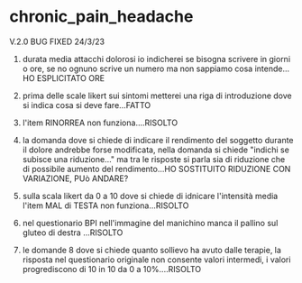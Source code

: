 # chronic_pain_headache

V.2.0 BUG FIXED 24/3/23

1. durata media attacchi dolorosi io indicherei se bisogna scrivere in giorni o ore, se no ognuno scrive un numero ma non sappiamo cosa intende... HO ESPLICITATO ORE

2. prima delle scale likert sui sintomi metterei una riga di introduzione dove si indica cosa si deve fare...FATTO

3. l'item RINORREA non funziona....RISOLTO

4. la domanda dove si chiede di indicare il rendimento del soggetto durante il dolore andrebbe forse modificata, nella domanda si chiede "indichi se subisce una riduzione..." ma tra le risposte si parla sia di riduzione che di possibile aumento del rendimento...HO SOSTITUITO RIDUZIONE CON VARIAZIONE, PUò ANDARE?

5. sulla scala likert da 0 a 10 dove si chiede di idnicare l'intensità media l'item MAL di TESTA non funziona...RISOLTO

6. nel questionario BPI nell'immagine del manichino manca il pallino sul gluteo di destra ...RISOLTO

7. le domande 8 dove si chiede quanto sollievo ha avuto dalle terapie, la risposta nel questionario originale non consente valori intermedi, i valori progrediscono di 10 in 10 da 0 a 10%....RISOLTO
